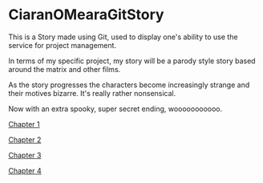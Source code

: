 # CiaranOMearaGitStory

This is a Story made using Git, used to display one's ability to use the service for project management.

In terms of my specific project, my story will be a parody style story based around the matrix and other films.

As the story progresses the characters become increasingly strange and their motives bizarre. It's really rather nonsensical.

Now with an extra spooky, super secret ending, wooooooooooo.

[Chapter 1](https://github.com/Dudeinthecotton/year3-story-2018/blob/master/Chapters/Chapter%201.html)

[Chapter 2](https://github.com/Dudeinthecotton/year3-story-2018/blob/master/Chapters/Chapter%202.html)

[Chapter 3](https://github.com/Dudeinthecotton/year3-story-2018/blob/master/Chapters/Chapter%203.html)

[Chapter 4](https://github.com/Dudeinthecotton/year3-story-2018/blob/Alternative-Ending/Chapters/Chapter%204.html)
